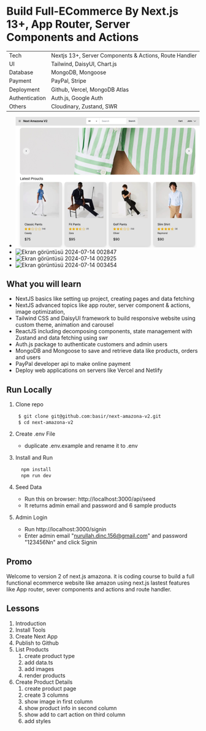 # Build Full-ECommerce By Next.js 13+, App Router, Server Components and Actions

|                |                                                        |
| -------------- | ------------------------------------------------------ |
| Tech           | Nextjs 13+, Server Components & Actions, Route Handler |
| UI             | Tailwind, DaisyUI, Chart.js                            |
| Database       | MongoDB, Mongoose                                      |
| Payment        | PayPal, Stripe                                         |
| Deployment     | Github, Vercel, MongoDB Atlas                          |
| Authentication | Auth.js, Google Auth                                   |
| Others         | Cloudinary, Zustand, SWR                               |

- ![next amazona v2](/public/app.jpg)
- ![Ekran görüntüsü 2024-07-14 002847](https://github.com/user-attachments/assets/ea1d0282-b6ef-4eb3-9627-8f53d71783c6)
- ![Ekran görüntüsü 2024-07-14 002925](https://github.com/user-attachments/assets/9874fceb-cd3d-4522-b4e1-a994392a477e)
- ![Ekran görüntüsü 2024-07-14 003454](https://github.com/user-attachments/assets/6cba2882-73d1-45cc-af8b-0410e25acf36)






## What you will learn

- NextJS basics like setting up project, creating pages and data fetching
- NextJS advanced topics like app router, server component & actions, image optimization,
- Tailwind CSS and DaisyUI framework to build responsive website using custom theme, animation and carousel
- ReactJS including decomposing components, state management with Zustand and data fetching using swr
- Auth.js package to authenticate customers and admin users
- MongoDB and Mongoose to save and retrieve data like products, orders and users
- PayPal developer api to make online payment
- Deploy web applications on servers like Vercel and Netlify

## Run Locally

1. Clone repo

   ```shell
    $ git clone git@github.com:basir/next-amazona-v2.git
    $ cd next-amazona-v2
   ```

2. Create .env File

   - duplicate .env.example and rename it to .env

3. Install and Run

   ```shell
     npm install
     npm run dev
   ```

4. Seed Data

   - Run this on browser: http://localhost:3000/api/seed
   - It returns admin email and password and 6 sample products

5. Admin Login

   - Run http://localhost:3000/signin
   - Enter admin email "nurullah.dinc.156@gmail.com" and password "123456Nn" and click Signin

## Promo

Welcome to version 2 of next.js amazona. it is coding course to build a full functional ecommerce website like amazon using next.js lastest features like App router, sever components and actions and route handler.

## Lessons

1. Introduction
2. Install Tools
3. Create Next App
4. Publish to Github
5. List Products
   1. create product type
   2. add data.ts
   3. add images
   4. render products
6. Create Product Details
   1. create product page
   2. create 3 columns
   3. show image in first column
   4. show product info in second column
   5. show add to cart action on third column
   6. add styles
